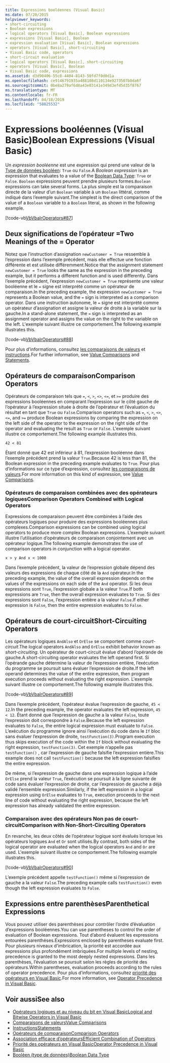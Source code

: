 ```yaml
---
title: Expressions booléennes (Visual Basic)
ms.date: 07/20/2015
helpviewer_keywords:
- short-circuiting
- Boolean expressions
- logical operators [Visual Basic], Boolean expressions
- expressions [Visual Basic], Boolean
- expression evaluation [Visual Basic], Boolean expressions
- operators [Visual Basic], short-circuiting
- Visual Basic code, operators
- short-circuit evaluation
- logical operators [Visual Basic], short-circuiting
- operators [Visual Basic], Boolean
- Visual Basic code, expressions
ms.assetid: d3d90406-55c8-4404-8143-50fd7f0d0d1a
ms.openlocfilehash: ce9146791935a488108d110134e9273507b0da6f
ms.sourcegitcommit: 0be8a279af6d8a43e03141e349d3efd5d35f8767
ms.translationtype: MT
ms.contentlocale: fr-FR
ms.lasthandoff: 04/18/2019
ms.locfileid: "58825532"
---
```

# <a name="boolean-expressions-visual-basic"></a><span data-ttu-id="d5e6a-102">Expressions booléennes (Visual Basic)</span><span class="sxs-lookup"><span data-stu-id="d5e6a-102">Boolean Expressions (Visual Basic)</span></span>
<span data-ttu-id="d5e6a-103">Un *expression booléenne* est une expression qui prend une valeur de la [Type de données booléen](../../../../visual-basic/language-reference/data-types/boolean-data-type.md): `True` ou `False`.</span><span class="sxs-lookup"><span data-stu-id="d5e6a-103">A *Boolean expression* is an expression that evaluates to a value of the [Boolean Data Type](../../../../visual-basic/language-reference/data-types/boolean-data-type.md): `True` or `False`.</span></span> <span data-ttu-id="d5e6a-104">`Boolean` expressions peuvent prendre plusieurs formes.</span><span class="sxs-lookup"><span data-stu-id="d5e6a-104">`Boolean` expressions can take several forms.</span></span> <span data-ttu-id="d5e6a-105">La plus simple est la comparaison directe de la valeur d’un `Boolean` variable à un `Boolean` littéral, comme indiqué dans l’exemple suivant.</span><span class="sxs-lookup"><span data-stu-id="d5e6a-105">The simplest is the direct comparison of the value of a `Boolean` variable to a `Boolean` literal, as shown in the following example.</span></span>  
  
 [!code-vb[VbVbalrOperators#87](~/samples/snippets/visualbasic/VS_Snippets_VBCSharp/VbVbalrOperators/VB/Class1.vb#87)]  
  
## <a name="two-meanings-of-the--operator"></a><span data-ttu-id="d5e6a-106">Deux significations de l’opérateur =</span><span class="sxs-lookup"><span data-stu-id="d5e6a-106">Two Meanings of the = Operator</span></span>  
 <span data-ttu-id="d5e6a-107">Notez que l’instruction d’assignation `newCustomer = True` ressemble à l’expression dans l’exemple précédent, mais elle effectue une fonction différente et est utilisée différemment.</span><span class="sxs-lookup"><span data-stu-id="d5e6a-107">Notice that the assignment statement `newCustomer = True` looks the same as the expression in the preceding example, but it performs a different function and is used differently.</span></span> <span data-ttu-id="d5e6a-108">Dans l’exemple précédent, l’expression `newCustomer = True` représente une valeur booléenne et le `=` signe est interprété comme un opérateur de comparaison.</span><span class="sxs-lookup"><span data-stu-id="d5e6a-108">In the preceding example, the expression `newCustomer = True` represents a Boolean value, and the `=` sign is interpreted as a comparison operator.</span></span> <span data-ttu-id="d5e6a-109">Dans une instruction autonome, le `=` signe est interprété comme un opérateur d’assignation et assigne la valeur de droite à la variable sur la gauche.</span><span class="sxs-lookup"><span data-stu-id="d5e6a-109">In a stand-alone statement, the `=` sign is interpreted as an assignment operator and assigns the value on the right to the variable on the left.</span></span> <span data-ttu-id="d5e6a-110">L'exemple suivant illustre ce comportement.</span><span class="sxs-lookup"><span data-stu-id="d5e6a-110">The following example illustrates this.</span></span>  
  
 [!code-vb[VbVbalrOperators#88](~/samples/snippets/visualbasic/VS_Snippets_VBCSharp/VbVbalrOperators/VB/Class1.vb#88)]  
  
 <span data-ttu-id="d5e6a-111">Pour plus d’informations, consultez [les comparaisons de valeurs](../../../../visual-basic/programming-guide/language-features/operators-and-expressions/value-comparisons.md) et [instructions](../../../../visual-basic/language-reference/statements/index.md).</span><span class="sxs-lookup"><span data-stu-id="d5e6a-111">For further information, see [Value Comparisons](../../../../visual-basic/programming-guide/language-features/operators-and-expressions/value-comparisons.md) and [Statements](../../../../visual-basic/language-reference/statements/index.md).</span></span>  
  
## <a name="comparison-operators"></a><span data-ttu-id="d5e6a-112">Opérateurs de comparaison</span><span class="sxs-lookup"><span data-stu-id="d5e6a-112">Comparison Operators</span></span>  
 <span data-ttu-id="d5e6a-113">Opérateurs de comparaison tels que `=`, `<`, `>`, `<>`, `<=`, et `>=` produire des expressions booléennes en comparant l’expression sur le côté gauche de l’opérateur à l’expression située à droite de l’opérateur et l’évaluation du résultat en tant que `True` ou `False`.</span><span class="sxs-lookup"><span data-stu-id="d5e6a-113">Comparison operators such as `=`, `<`, `>`, `<>`, `<=`, and `>=` produce Boolean expressions by comparing the expression on the left side of the operator to the expression on the right side of the operator and evaluating the result as `True` or `False`.</span></span> <span data-ttu-id="d5e6a-114">L'exemple suivant illustre ce comportement.</span><span class="sxs-lookup"><span data-stu-id="d5e6a-114">The following example illustrates this.</span></span>  
  
 `42 < 81`  
  
 <span data-ttu-id="d5e6a-115">Étant donné que 42 est inférieur à 81, l’expression booléenne dans l’exemple précédent prend la valeur `True`.</span><span class="sxs-lookup"><span data-stu-id="d5e6a-115">Because 42 is less than 81, the Boolean expression in the preceding example evaluates to `True`.</span></span> <span data-ttu-id="d5e6a-116">Pour plus d’informations sur ce type d’expression, consultez [les comparaisons de valeurs](../../../../visual-basic/programming-guide/language-features/operators-and-expressions/value-comparisons.md).</span><span class="sxs-lookup"><span data-stu-id="d5e6a-116">For more information on this kind of expression, see [Value Comparisons](../../../../visual-basic/programming-guide/language-features/operators-and-expressions/value-comparisons.md).</span></span>  
  
### <a name="comparison-operators-combined-with-logical-operators"></a><span data-ttu-id="d5e6a-117">Opérateurs de comparaison combinées avec des opérateurs logiques</span><span class="sxs-lookup"><span data-stu-id="d5e6a-117">Comparison Operators Combined with Logical Operators</span></span>  
 <span data-ttu-id="d5e6a-118">Expressions de comparaison peuvent être combinées à l’aide des opérateurs logiques pour produire des expressions booléennes plus complexes.</span><span class="sxs-lookup"><span data-stu-id="d5e6a-118">Comparison expressions can be combined using logical operators to produce more complex Boolean expressions.</span></span> <span data-ttu-id="d5e6a-119">L’exemple suivant illustre l’utilisation d’opérateurs de comparaison conjointement avec un opérateur logique.</span><span class="sxs-lookup"><span data-stu-id="d5e6a-119">The following example demonstrates the use of comparison operators in conjunction with a logical operator.</span></span>  
  
 `x > y And x < 1000`  
  
 <span data-ttu-id="d5e6a-120">Dans l’exemple précédent, la valeur de l’expression globale dépend des valeurs des expressions de chaque côté de la `And` opérateur.</span><span class="sxs-lookup"><span data-stu-id="d5e6a-120">In the preceding example, the value of the overall expression depends on the values of the expressions on each side of the `And` operator.</span></span> <span data-ttu-id="d5e6a-121">Si les deux expressions sont `True`, l’expression globale a la valeur `True`.</span><span class="sxs-lookup"><span data-stu-id="d5e6a-121">If both expressions are `True`, then the overall expression evaluates to `True`.</span></span> <span data-ttu-id="d5e6a-122">Si des expressions sont `False`, l’expression entière a la valeur `False`.</span><span class="sxs-lookup"><span data-stu-id="d5e6a-122">If either expression is `False`, then the entire expression evaluates to `False`.</span></span>  
  
## <a name="short-circuiting-operators"></a><span data-ttu-id="d5e6a-123">Opérateurs de court-circuit</span><span class="sxs-lookup"><span data-stu-id="d5e6a-123">Short-Circuiting Operators</span></span>  
 <span data-ttu-id="d5e6a-124">Les opérateurs logiques `AndAlso` et `OrElse` se comportent comme *court-circuit*.</span><span class="sxs-lookup"><span data-stu-id="d5e6a-124">The logical operators `AndAlso` and `OrElse` exhibit behavior known as *short-circuiting*.</span></span> <span data-ttu-id="d5e6a-125">Un opérateur de court-circuit évalue d’abord l’opérande de gauche.</span><span class="sxs-lookup"><span data-stu-id="d5e6a-125">A short-circuiting operator evaluates the left operand first.</span></span> <span data-ttu-id="d5e6a-126">Si l’opérande gauche détermine la valeur de l’expression entière, l’exécution du programme se poursuit sans évaluer l’expression de droite.</span><span class="sxs-lookup"><span data-stu-id="d5e6a-126">If the left operand determines the value of the entire expression, then program execution proceeds without evaluating the right expression.</span></span> <span data-ttu-id="d5e6a-127">L'exemple suivant illustre ce comportement.</span><span class="sxs-lookup"><span data-stu-id="d5e6a-127">The following example illustrates this.</span></span>  
  
 [!code-vb[VbVbalrOperators#89](~/samples/snippets/visualbasic/VS_Snippets_VBCSharp/VbVbalrOperators/VB/Class1.vb#89)]  
  
 <span data-ttu-id="d5e6a-128">Dans l’exemple précédent, l’opérateur évalue l’expression de gauche, `45 < 12`.</span><span class="sxs-lookup"><span data-stu-id="d5e6a-128">In the preceding example, the operator evaluates the left expression, `45 < 12`.</span></span> <span data-ttu-id="d5e6a-129">Étant donné que l’expression de gauche a la valeur `False`, toute l’expression doit correspondre à `False`.</span><span class="sxs-lookup"><span data-stu-id="d5e6a-129">Because the left expression evaluates to `False`, the entire logical expression must evaluate to `False`.</span></span> <span data-ttu-id="d5e6a-130">L’exécution du programme ignore ainsi l’exécution du code dans le `If` bloc sans évaluer l’expression de droite, `testFunction(3)`.</span><span class="sxs-lookup"><span data-stu-id="d5e6a-130">Program execution thus skips execution of the code within the `If` block without evaluating the right expression, `testFunction(3)`.</span></span> <span data-ttu-id="d5e6a-131">Cet exemple n’appelle pas `testFunction()` , car l’expression de gauche falsifie l’expression entière.</span><span class="sxs-lookup"><span data-stu-id="d5e6a-131">This example does not call `testFunction()` because the left expression falsifies the entire expression.</span></span>  
  
 <span data-ttu-id="d5e6a-132">De même, si l’expression de gauche dans une expression logique à l’aide `OrElse` prend la valeur `True`, l’exécution se poursuit à la ligne suivante de code sans évaluer l’expression de droite, car l’expression de gauche a déjà validé l’ensemble expression.</span><span class="sxs-lookup"><span data-stu-id="d5e6a-132">Similarly, if the left expression in a logical expression using `OrElse` evaluates to `True`, execution proceeds to the next line of code without evaluating the right expression, because the left expression has already validated the entire expression.</span></span>  
  
### <a name="comparison-with-non-short-circuiting-operators"></a><span data-ttu-id="d5e6a-133">Comparaison avec des opérateurs Non pas de court-circuit</span><span class="sxs-lookup"><span data-stu-id="d5e6a-133">Comparison with Non-Short-Circuiting Operators</span></span>  
 <span data-ttu-id="d5e6a-134">En revanche, les deux côtés de l’opérateur logique sont évalués lorsque les opérateurs logiques `And` et `Or` sont utilisés.</span><span class="sxs-lookup"><span data-stu-id="d5e6a-134">By contrast, both sides of the logical operator are evaluated when the logical operators `And` and `Or` are used.</span></span> <span data-ttu-id="d5e6a-135">L'exemple suivant illustre ce comportement.</span><span class="sxs-lookup"><span data-stu-id="d5e6a-135">The following example illustrates this.</span></span>  
  
 [!code-vb[VbVbalrOperators#90](~/samples/snippets/visualbasic/VS_Snippets_VBCSharp/VbVbalrOperators/VB/Class1.vb#90)]  
  
 <span data-ttu-id="d5e6a-136">L’exemple précédent appelle `testFunction()` même si l’expression de gauche a la valeur `False`.</span><span class="sxs-lookup"><span data-stu-id="d5e6a-136">The preceding example calls `testFunction()` even though the left expression evaluates to `False`.</span></span>  
  
## <a name="parenthetical-expressions"></a><span data-ttu-id="d5e6a-137">Expressions entre parenthèses</span><span class="sxs-lookup"><span data-stu-id="d5e6a-137">Parenthetical Expressions</span></span>  
 <span data-ttu-id="d5e6a-138">Vous pouvez utiliser des parenthèses pour contrôler l’ordre d’évaluation d’expressions booléennes.</span><span class="sxs-lookup"><span data-stu-id="d5e6a-138">You can use parentheses to control the order of evaluation of Boolean expressions.</span></span> <span data-ttu-id="d5e6a-139">Tout d’abord évaluent les expressions entourées parenthèses.</span><span class="sxs-lookup"><span data-stu-id="d5e6a-139">Expressions enclosed by parentheses evaluate first.</span></span> <span data-ttu-id="d5e6a-140">Pour plusieurs niveaux d’imbrication, la priorité est accordée aux expressions plus profondément imbriquées.</span><span class="sxs-lookup"><span data-stu-id="d5e6a-140">For multiple levels of nesting, precedence is granted to the most deeply nested expressions.</span></span> <span data-ttu-id="d5e6a-141">Dans les parenthèses, l’évaluation se poursuit selon les règles de priorité des opérateurs.</span><span class="sxs-lookup"><span data-stu-id="d5e6a-141">Within parentheses, evaluation proceeds according to the rules of operator precedence.</span></span> <span data-ttu-id="d5e6a-142">Pour plus d’informations, consultez [priorité des opérateurs en Visual Basic](../../../../visual-basic/language-reference/operators/operator-precedence.md).</span><span class="sxs-lookup"><span data-stu-id="d5e6a-142">For more information, see [Operator Precedence in Visual Basic](../../../../visual-basic/language-reference/operators/operator-precedence.md).</span></span>  
  
## <a name="see-also"></a><span data-ttu-id="d5e6a-143">Voir aussi</span><span class="sxs-lookup"><span data-stu-id="d5e6a-143">See also</span></span>

- [<span data-ttu-id="d5e6a-144">Opérateurs logiques et au niveau du bit en Visual Basic</span><span class="sxs-lookup"><span data-stu-id="d5e6a-144">Logical and Bitwise Operators in Visual Basic</span></span>](../../../../visual-basic/programming-guide/language-features/operators-and-expressions/logical-and-bitwise-operators.md)
- [<span data-ttu-id="d5e6a-145">Comparaisons de valeurs</span><span class="sxs-lookup"><span data-stu-id="d5e6a-145">Value Comparisons</span></span>](../../../../visual-basic/programming-guide/language-features/operators-and-expressions/value-comparisons.md)
- [<span data-ttu-id="d5e6a-146">Instructions</span><span class="sxs-lookup"><span data-stu-id="d5e6a-146">Statements</span></span>](../../../../visual-basic/programming-guide/language-features/statements.md)
- [<span data-ttu-id="d5e6a-147">Opérateurs de comparaison</span><span class="sxs-lookup"><span data-stu-id="d5e6a-147">Comparison Operators</span></span>](../../../../visual-basic/language-reference/operators/comparison-operators.md)
- [<span data-ttu-id="d5e6a-148">Association efficace d’opérateurs</span><span class="sxs-lookup"><span data-stu-id="d5e6a-148">Efficient Combination of Operators</span></span>](../../../../visual-basic/programming-guide/language-features/operators-and-expressions/efficient-combination-of-operators.md)
- [<span data-ttu-id="d5e6a-149">Priorité des opérateurs en Visual Basic</span><span class="sxs-lookup"><span data-stu-id="d5e6a-149">Operator Precedence in Visual Basic</span></span>](../../../../visual-basic/language-reference/operators/operator-precedence.md)
- [<span data-ttu-id="d5e6a-150">Booléen (type de données)</span><span class="sxs-lookup"><span data-stu-id="d5e6a-150">Boolean Data Type</span></span>](../../../../visual-basic/language-reference/data-types/boolean-data-type.md)
